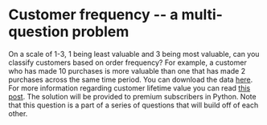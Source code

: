 # Customer frequency -- a multi-question problem

On a scale of 1-3, 1 being least valuable and 3 being most valuable, can you classify customers based on order frequency? For example, a customer who has made 10 purchases is more valuable than one that has made 2 purchases across the same time period. You can download the data [here](https://drive.google.com/file/d/1vvnaJ9KErXx2zI47IBytR_tHGijtJBE6/view). For more information regarding customer lifetime value you can read [this post](https://www.shopify.com/blog/customer-lifetime-value). The solution will be provided to premium subscribers in Python. Note that this question is a part of a series of questions that will build off of each other.

